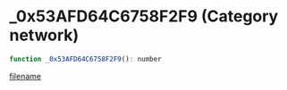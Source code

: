# _0x53AFD64C6758F2F9 (Category network)

```js
function _0x53AFD64C6758F2F9(): number
```

[filename](_0x53AFD64C6758F2F9_m.md ':include')